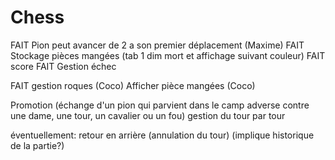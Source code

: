 # Chess

FAIT Pion peut avancer de 2 a son premier déplacement (Maxime)
FAIT Stockage pièces mangées (tab 1 dim mort et affichage suivant couleur)
FAIT score
FAIT Gestion échec

FAIT gestion roques (Coco)
Afficher pièce mangées (Coco)

Promotion (échange d'un pion qui parvient dans le camp adverse contre une dame, une tour, un cavalier ou un fou)
gestion du tour par tour



éventuellement:
retour en arrière (annulation du tour) (implique historique de la partie?)
